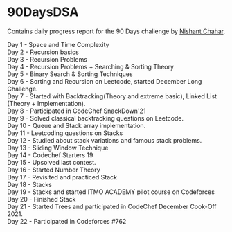 # 90DaysDSA
Contains daily progress report for the 90 Days challenge by [Nishant Chahar](https://www.linkedin.com/in/chaharnishant11/).

Day 1 - Space and Time Complexity<br>
Day 2 - Recursion basics<br>
Day 3 - Recursion Problems<br>
Day 4 - Recursion Problems + Searching & Sorting Theory<br>
Day 5 - Binary Search & Sorting Techniques<br>
Day 6 - Sorting and Recursion on Leetcode, started December Long Challenge.<br>
Day 7 - Started with Backtracking(Theory and extreme basic), Linked List (Theory + Implementation).<br>
Day 8 - Participated in CodeChef SnackDown'21<br>
Day 9 - Solved classical backtracking questions on Leetcode.<br>
Day 10 - Queue and Stack array implementation.<br>
Day 11 - Leetcoding questions on Stacks<br>
Day 12 - Studied about stack variations and famous stack problems.<br>
Day 13 - Sliding Window Technique<br>
Day 14 - Codechef Starters 19<br>
Day 15 - Upsolved last contest.<br>
Day 16 - Started Number Theory<br>
Day 17 - Revisited and practiced Stack<br>
Day 18 - Stacks<br>
Day 19 - Stacks and started ITMO ACADEMY pilot course on Codeforces<br>
Day 20 - Finished Stack<br>
Day 21 - Started Trees and participated in CodeChef December Cook-Off 2021.<br>
Day 22 - Participated in Codeforces #762<br>
